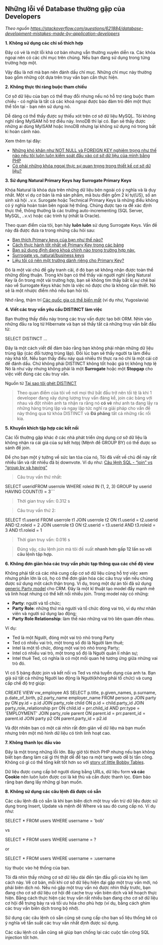 ## Những lỗi về Database thường gặp của Developers

_Theo nguồn https://stackoverflow.com/questions/621884/database-development-mistakes-made-by-application-developers_

**1. Không sử dụng các chỉ số thích hợp**

Đây có vẻ là một lỗi khá cơ bản nhưng vẫn thường xuyên diễn ra. Các khóa ngoại nên có các chỉ mục trên chúng. Nếu bạn đang sử dụng trong từng trường hợp một.

Vậy đâu là nơi mà bạn nên đánh dấu chỉ mục. Những chỉ mục này thường bao gồm những cột dựa trên truy vấn bạn cần thực hiện.

**2. Không thực thi ràng buộc tham chiếu**

Cơ sở dữ liệu của bạn có thể thay đổi nhưng nếu nó hỗ trợ ràng buộc tham chiếu - có nghĩa là tất cả các khoá ngoại được bảo đảm trỏ đến một thực thể tồn tại - bạn nên sử dụng nó.

Dễ dàng có thể thấy được sự thiếu xót trên cơ sở dữ liệu MySQL. Tôi không nghĩ rằng MyISAM hỗ trợ điều này. InnoDB thì lại có. Bạn sẽ thấy được những ai dùng MyISAM hoặc InnoDB nhưng lại không sử dụng nó trong bất kì hoàn cảnh nào.

Xem thêm tại đây:

- [Những khó khăn như NOT NULL và FOREIGN KEY nghiêm trọng như thế nào nếu tôi luôn luôn kiểm soát đầu vào cơ sở dữ liệu của mình bằng PHP](https://stackoverflow.com/questions/382309/how-important-are-constraints-like-not-null-and-foreign-key-if-ill-always-contr)
- [Có phải những khóa ngoại thực sự quan trọng trong thiết kế cơ sở dữ liệu?](https://stackoverflow.com/questions/18717/are-foreign-keys-really-necessary-in-a-database-design)

**3. Sử dụng Natural Primary Keys hay Surrogate Primary Keys**

Khóa Natural là khóa dựa trên những dữ liệu bên ngoài có ý nghĩa và là duy nhất. Một ví dụ cơ bản là mã sản phẩm, mã bưu điện gồm 2 kí tự(US), số an sinh xã hội ..v.v. Surogate hoặc Technical Primary Keys là những điều không có ý nghĩa hoàn toàn bên ngoài hệ thống. Chúng được tạo ra để xác định thực thể, thông thường là các trường auto-incrementing (SQL Server, MySQL, ..v.v) hoặc các trình tự (nhất là Oracle).

Theo quan điểm của tôi, bạn hãy **luôn luôn** sử dụng Surrogate Keys. Vấn đề này đã được đưa ra trong những câu hỏi sau:

- [Bạn thích Primary keys của bạn như thế nào?](https://stackoverflow.com/questions/404040/how-do-you-like-your-primary-keys)
- [Cách thực hành tốt nhất về Primary Key trong các bảng](https://stackoverflow.com/questions/337503/whats-the-best-practice-for-primary-keys-in-tables)
- [Bạn sử dụng định dạng khoá chính nào trong trường hợp này.](https://stackoverflow.com/questions/506164/which-format-of-primary-key-would-you-use-in-this-situation)
- [Surrogate vs. natural/business keys](https://stackoverflow.com/questions/63090/surrogate-vs-natural-business-keys)
- [Liệu tôi có nên một trường dành riêng cho Primary Key?](https://stackoverflow.com/questions/166750/should-i-have-a-dedicated-primary-key-field)

Đó là một vài chủ đề gây tranh cãi, ở đó bạn sẽ không nhận được toàn thể những đồng thuận. Trong khi bạn có thể thấy vài người nghĩ rằng Natural Key là ổn trong một vài trường hợp, bạn sẽ không tìm thấy bất kì sự chê bai nào về Surrogate Keys khác hơn là việc nó được cho là không cần thiết. Nó sẽ là một nhược điểm nhỏ nếu bạn hỏi tôi.

Nhớ rằng, thậm trí [Các quốc gia có thể biến mất](http://en.wikipedia.org/wiki/ISO_3166-1) (ví dụ như, Yugoslavia)

**4. Viết các truy vấn yêu cầu DISTINCT làm việc**

Bạn thường thấy điều này trong các truy vấn được tạo bởi ORM. Nhìn vào những đầu ra log từ Hibernate và bạn sẽ thấy tất cả những truy vấn bắt đầu từ:

SELECT DISTINCT ...

Đây là một cách viết để đảm bảo rằng bạn không phải nhận những dữ liệu trùng lặp (các đối tượng trùng lặp). Đôi lúc bạn sẽ thấy người ta làm điều này khá tốt. Nếu bạn thấy điều này quá nhiều thì thực ra nó chỉ là một cái cờ để đánh dấu. Chứ không phải DISTINCT không tốt hoặc giá trị không hợp lệ
Nó là như vậy nhưng không phải là một **Surrogate** hoặc một **Stopgap** cho việc viết đúng các câu truy vấn.

Nguồn từ [Tại sao tôi ghét DISTINCT](http://weblogs.sqlteam.com/markc/archive/2008/11/11/60752.aspx)

> Theo quan điểm của tôi về nơi mọi thứ bắt đầu trở nên tồi tệ là khi 1 developer đang xây dựng lượng truy vấn đáng kể, join các bảng với nhau và đột nhiên anh ta nhận ra rằng nó **có vẻ** như anh ta đang lấy ra những hàng trùng lặp và ngay lập tức nghĩ ra giải pháp cho vấn đề này thông qua từ khóa DISTINCT và **Đá phăng** tất cả những rắc rối kia.

**5. Khuyến khích tập hợp các kết nối**

Các lỗi thường gặp khác ở các nhà phát triển ứng dụng cơ sở dữ liệu là không nhận ra cái giá của sự kết hơpj (Mệnh đề GROUP BY) có thể được so sánh để join.

Để cho bạn một ý tưởng về sức lan tỏa của nó, Tôi đã viết về chủ đề này rất nhiều lần và rất nhiều đã bị downvote. Ví dụ như:
[Câu lệnh SQL - “join” vs “group by và having”](https://stackoverflow.com/questions/477006/sql-statement-join-vs-group-by-and-having/477013#477013)

> Câu truy vấn thứ nhất:

SELECT useridFROM userrole WHERE roleid IN (1, 2, 3) GROUP by userid HAVING COUNT(1) = 3```

> Thời gian truy vấn: 0.312 s

> Câu truy vấn thứ 2:

SELECT t1.userid FROM userrole t1 JOIN userrole t2 ON t1.userid = t2.userid AND t2.roleid = 2 JOIN userrole t3 ON t2.userid = t3.userid AND t3.roleid = 3 AND t1.roleid = 1

> Thời gian truy vấn: 0.016 s

> Đúng vậy, câu lệnh join mà tôi đề xuất **nhanh hơn gấp 12 lần so với câu lệnh tập hợp.**

**6. Không đơn giản hóa các truy vấn phức tạp thông qua các chế độ view**

Không phải tất cả các nhà cung cấp cơ sở dữ liệu cũng hỗ trợ việc xem nhưng phần lớn là có, họ có thể đơn giản hóa các câu truy vấn nếu chúng được sử dụng một cách thận trọng. 
Ví dụ, trong một dự án tôi đã sử dụng [generic Party model](http://www.tdan.com/view-articles/5014/) cho CRM. Đây là một kĩ thuật tạo model đầy mạnh mẽ và linh hoạt nhưng có thể kết nối nhiều join. Trong model này có những:

- **Party**: người và tổ chức;
- **Party Role**: những thứ mà người và tổ chức đóng vai trò, ví dụ như nhân viên và người sử dụng lao động;
- **Party Role Relationship**: làm thế nào những vai trò liên quan đến nhau.

Ví dụ:

- Ted là một Người, đóng một vai trò nhỏ trong Party
- Ted có nhiều vai trò, một trong số đó là Người làm thuê;
- Intel là một tổ chức, đóng một vai trò nhỏ trong Party;
- Intel có nhiều vai trò, một trong số đó là Người quản lí nhân sự;
- Intel thuê Ted, có nghĩa là có một mối quan hệ tương ứng giữa những vai trò đó.

Vì có 5 bảng được join và kết nối vs Ted vs nhà tuyển dụng của anh ta. Bạn giả sử tất cả những Người lao động là Người(không phải tổ chức) và cung cấp chế độ trợ giúp:

CREATE VIEW vw_employee AS
SELECT p.title, p.given_names, p.surname, p.date_of_birth, p2.party_name employer_name
FROM person p
JOIN party py ON py.id = p.id
JOIN party_role child ON p.id = child.party_id
JOIN party_role_relationship prr ON child.id = prr.child_id AND prr.type = 'EMPLOYMENT'
JOIN party_role parent ON parent.id = prr.parent_id = parent.id
JOIN party p2 ON parent.party_id = p2.id


Và đột nhiên bạn có một cái nhìn rất đơn giản về dữ liệu mà bạn muốn nhưng trên một mô hình dữ liệu có tính linh hoạt cao.

**7. Không thanh lọc đầu vào**

Đây là một trong những lỗi lớn. Bây giờ tôi thích PHP nhưng nếu bạn không biết bạn đang làm cái gì thì thật dễ để tạo ra một tang web dễ bị tấn công. Không có gì có thể tổng kết tốt hơn so với [story of little Bobby Tables](http://xkcd.com/327/).

Dữ liệu được cung cấp bở người dùng bằng URLs, dữ liệu form **và các Cookie** nên luôn luôn được coi là kẻ thù và cần được thanh lọc. Đảm bảo rằng bạn đang lấy những gì bạn muốn.

**8. Không sử dụng các câu lệnh đã được có sẵn**

Các câu lệnh đã có sẵn là khi bạn biên dịch một truy vấn trừ dữ liệu được sử dụng trong Insert, Update và 
mệnh đề Where và sau đó cung cấp nó. Ví dụ như:

SELECT * FROM users WHERE username = 'bob'

vs

SELECT * FROM users WHERE username = ?

or

SELECT * FROM users WHERE username = :username

tùy thuộc vào hệ thống của bạn.

Tôi đã nhìn thấy những cơ sở dữ liệu dài đến tận đầu gối của khi họ làm cách này. Về cơ bản, mỗi khi cơ sở dữ liệu hiện đại gặp một truy vấn mới, nó phải biên dịch nó. Nếu nó gặp một truy vấn nó được nhìn thấy trước, bạn đang cho cơ sở dữ liệu cơ hội để cache truy vấn biên dịch và kế hoạch thực hiện. Bằng cách thực hiện các truy vấn rất nhiều bạn đang cho cơ sở dữ liệu cơ hội để trưng bày ra và tối ưu hóa cho phù hợp (ví dụ, bằng cách ghim các truy vấn biên dịch trong bộ nhớ).

Sử dụng các câu lệnh có sẵn cũng sẽ cung cấp cho bạn số liệu thống kê có ý nghĩa về tần suất các truy vấn nhất định được sử dụng.

Các câu lệnh có sẵn cũng sẽ giúp bạn chống lại các cuộc tấn công SQL injection tốt hơn.









